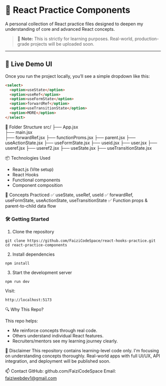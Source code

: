 # 🧠 React Practice Components

A personal collection of React practice files designed to deepen my understanding of core and advanced React concepts.

> 📌 **Note:** This is strictly for learning purposes. Real-world, production-grade projects will be uploaded soon.

---

## 🚀 Live Demo UI

Once you run the project locally, you’ll see a simple dropdown like this:

```html
<select>
  <option>useState</option>
  <option>useRef</option>
  <option>useFormState</option>
  <option>forwardRef</option>
  <option>useTransitionState</option>
  <option>MORE</option>
</select>
```
📁 Folder Structure
src/
├── App.jsx              
├── main.jsx           
├── forwardRef.jsx
├── functionProms.jsx
├── parent.jsx
├── useActionState.jsx
├── useFormState.jsx
├── useid.jsx
├── user.jsx
├── useref.jsx
├── useref2.jsx
├── useState.jsx
├── useTransitionState.jsx

📦 Technologies Used
- React.js (Vite setup)
- React Hooks
- Functional components
- Component composition

🧪 Concepts Practiced
✅ useState, useRef, useId
✅ forwardRef, useFormState, useActionState, useTransitionState
✅ Function props & parent-to-child data flow

### 🛠️ Getting Started
1. Clone the repository
```
git clone https://github.com/FaiziCodeSpace/react-hooks-practice.git
cd react-practice-components
```
2. Install dependencies
```
npm install
``` 
3. Start the development server
```
npm run dev
```
Visit: 
```
http://localhost:5173
```

🔍 Why This Repo?

This repo helps:
- Me reinforce concepts through real code.
- Others understand individual React features.
- Recruiters/mentors see my learning journey clearly.

📌 Disclaimer
This repository contains learning-level code only. I'm focusing on understanding concepts thoroughly.
Real-world apps with full UI/UX, API integration, and deployment will be published soon.

📫 Contact
GitHub: github.com/FaiziCodeSpace
Email: faiziwebdev1@gmail.com
